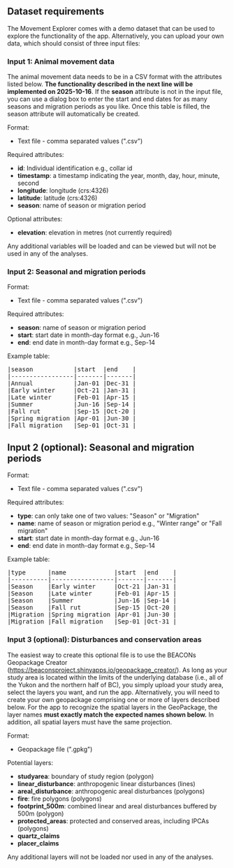 ## Dataset requirements

The Movement Explorer comes with a demo dataset that can be used to explore the functionality of the app. Alternatively, you can upload your own data, which should consist of three input files:

### Input 1: Animal movement data

The animal movement data needs to be in a CSV format with the attributes listed below. **The functionality described in the next line will be implemented on 2025-10-16**. If the **season** attribute is not in the input file, you can use a dialog box to enter the start and end dates for as many seasons and migration periods as you like. Once this table is filled, the season attribute will automatically be created.

Format:
- Text file - comma separated values (".csv")

Required attributes:
- **id**: Individual identification e.g., collar id
- **timestamp**: a timestamp indicating the year, month, day, hour, minute, second
- **longitude**: longitude (crs:4326)
- **latitude**: latitude (crs:4326)
- **season**: name of season or migration period

Optional attributes:
- **elevation**: elevation in metres (not currently required)

Any additional variables will be loaded and can be viewed but will not be used in any of the analyses. 

### Input 2: Seasonal and migration periods

Format:
- Text file - comma separated values (".csv")

Required attributes:
- **season**: name of season or migration period
- **start**: start date in month-day format e.g., Jun-16
- **end**: end date in month-day format e.g., Sep-14

Example table:

<pre>
|season           |start  |end    |
|-----------------|-------|-------|
|Annual           |Jan-01 |Dec-31 |
|Early winter     |Oct-21 |Jan-31 |
|Late winter      |Feb-01 |Apr-15 |
|Summer           |Jun-16 |Sep-14 |
|Fall rut         |Sep-15 |Oct-20 |
|Spring migration |Apr-01 |Jun-30 |
|Fall migration   |Sep-01 |Oct-31 |
</pre>

## Input 2 (optional): Seasonal and migration periods

Format:
- Text file - comma separated values (".csv")

Required attributes:
- **type**: can only take one of two values: "Season" or "Migration"
- **name**: name of season or migration period e.g., "Winter range" or "Fall migration"
- **start**: start date in month-day format e.g., Jun-16
- **end**: end date in month-day format e.g., Sep-14

Example table:

<pre>
|type      |name             |start  |end    |
|----------|-----------------|-------|-------|
|Season    |Early winter     |Oct-21 |Jan-31 |
|Season    |Late winter      |Feb-01 |Apr-15 |
|Season    |Summer           |Jun-16 |Sep-14 |
|Season    |Fall rut         |Sep-15 |Oct-20 |
|Migration |Spring migration |Apr-01 |Jun-30 |
|Migration |Fall migration   |Sep-01 |Oct-31 |
</pre>


### Input 3 (optional): Disturbances and conservation areas

The easiest way to create this optional file is to use the BEACONs Geopackage Creator (https://beaconsproject.shinyapps.io/geopackage_creator/). As long as your study area is located within the limits of the underlying database (i.e., all of the Yukon and the northern half of BC), you simply upload your study area, select the layers you want, and run the app. Alternatively, you will need to create your own geopackage comprising one or more of layers described below. For the app to recognize the spatial layers in the GeoPackage, the layer names **must exactly match the expected names shown below.** In addition, all spatial layers must have the same projection.

Format: 
- Geopackage file (".gpkg")

Potential layers:

- **studyarea**: boundary of study region (polygon)
- **linear_disturbance**: anthropogenic linear disturbances (lines)
- **areal_disturbance**: anthropogenic areal disturbances (polygons)
- **fire**: fire polygons (polygons)
- **footprint_500m**: combined linear and areal disturbances buffered by 500m (polygon)
- **protected_areas**: protected and conserved areas, including IPCAs (polygons)
- **quartz_claims**
- **placer_claims**

Any additional layers will not be loaded nor used in any of the analyses.
